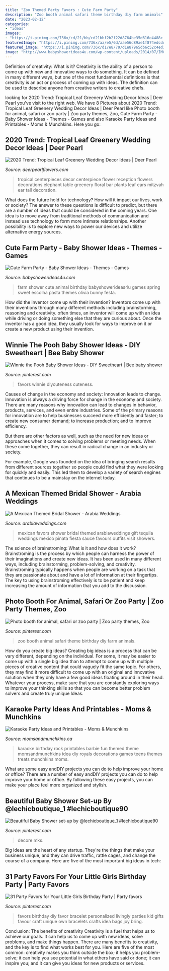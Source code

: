 ```yaml
---
title: "Zoo Themed Party Favors : Cute Farm Party"
description: "Zoo booth animal safari theme birthday diy farm animals"
date: "2023-02-12"
categories:
- "ideas"
images:
- "https://i.pinimg.com/736x/cd/21/bb/cd21bbf2b2f22d8764be35d616e4488c.jpg"
featuredImage: "https://i.pinimg.com/736x/aa/e5/6d/aae56d89ae1f874edcddeda5afa8a56e.jpg"
featured_image: "https://i.pinimg.com/736x/d1/e8/79/d1e87965db6c52c4ed1af7373a9bc639--kids-birthday-favors-girls-birthday-parties.jpg"
image: "http://www.babyshowerideas4u.com/wp-content/uploads/2014/07/IMG_2015-2E-682x1024.jpg"
---
```



Definition of creativity: What is it?
Creativity is the ability of a person to come up with new and innovative ways to do something. It can be defined in many different ways, but one of the most fundamental definitions is that creativity is an act or process of coming up with ideas. The definition can be used to describe anyone from creative writers to creative chefs.

	

		
looking for 2020 Trend: Tropical Leaf Greenery Wedding Decor Ideas | Deer Pearl you've visit to the right web. We have 8 Pictures about 2020 Trend: Tropical Leaf Greenery Wedding Decor Ideas | Deer Pearl like Photo booth for animal, safari or zoo party | Zoo party themes, Zoo, Cute Farm Party - Baby Shower Ideas - Themes - Games and also Karaoke Party Ideas and Printables - Moms &amp; Munchkins. Here you go:
		
    
## 2020 Trend: Tropical Leaf Greenery Wedding Decor Ideas | Deer Pearl

<img loading=lazy src="https://www.deerpearlflowers.com/wp-content/uploads/2016/12/tropical-reception-wedding-flowers.jpg" onerror="this.onerror=null;this.src='https://tse3.mm.bing.net/th?id=OIP.22PhS9UOI6j0f9Dqlo6cMwHaJw&amp;pid=15.1';" alt="2020 Trend: Tropical Leaf Greenery Wedding Decor Ideas | Deer Pearl">

_Source: deerpearlflowers.com_

>tropical centerpieces decor centerpiece flower reception flowers decorations elephant table greenery floral bar plants leaf ears mitzvah ear tall decoration. 

	

What does the future hold for technology? How will it impact our lives, work or society? The answer to these questions is difficult to predict, but there are a number of ideas that could be considered in the coming years. One idea is to move away from traditional methods of communication and instead use technology to form more intimate relationships. Another possibility is to explore new ways to power our devices and utilize alternative energy sources.

    
## Cute Farm Party - Baby Shower Ideas - Themes - Games

<img loading=lazy src="http://www.babyshowerideas4u.com/wp-content/uploads/2014/07/IMG_2015-2E-682x1024.jpg" onerror="this.onerror=null;this.src='https://tse1.mm.bing.net/th?id=OIP.9hG65VvDezwlY1g4MOQc2QHaLH&amp;pid=15.1';" alt="Cute Farm Party - Baby Shower Ideas - Themes - Games">

_Source: babyshowerideas4u.com_

>farm shower cute animal birthday babyshowerideas4u games spring sweet escolha pasta themes olivia bunny festa. 

	

How did the inventor come up with their invention?
Inventors come up with their inventions through many different methods including brainstorming, reasoning and creativity. often times, an inventor will come up with an idea while driving or doing something else that they are curious about. Once the inventor has a good idea, they usually look for ways to improve on it or create a new product using their invention.

    
## Winnie The Pooh Baby Shower Ideas - DIY Sweetheart | Bee Baby Shower

<img loading=lazy src="https://i.pinimg.com/736x/cd/21/bb/cd21bbf2b2f22d8764be35d616e4488c.jpg" onerror="this.onerror=null;this.src='https://tse1.mm.bing.net/th?id=OIP.5t3kPT8VqTQELatJK601CgHaJ4&amp;pid=15.1';" alt="Winnie the Pooh Baby Shower Ideas - DIY Sweetheart | Bee baby shower">

_Source: pinterest.com_

>favors winnie diycuteness cuteness. 

	

Causes of change in the economy and society: Innovation leads to change.
Innovation is always a driving force for change in the economy and society. There are many reasons why innovation can lead to changes in behavior, products, services, and even entire industries. 
Some of the primary reasons for innovation are to help businesses succeed more efficiently and faster; to create new consumer demand; to increase production; and to improve efficiency. 

But there are other factors as well, such as the need for new ideas or approaches when it comes to solving problems or meeting needs. When these come together, they can result in radical change in an industry or society.

For example, Google was founded on the idea of bringing search results from different sources together so people could find what they were looking for quickly and easily. This led them to develop a variety of search engines that continues to be a mainstay on the internet today.

    
## A Mexican Themed Bridal Shower - Arabia Weddings

<img loading=lazy src="http://www.arabiaweddings.com/sites/default/files/uploads/2014/06/15/favors1.jpg" onerror="this.onerror=null;this.src='https://tse1.mm.bing.net/th?id=OIP.B9jVUZbE36OX-niHblwPUQHaLD&amp;pid=15.1';" alt="A Mexican Themed Bridal Shower - Arabia Weddings">

_Source: arabiaweddings.com_

>mexican favors shower bridal themed arabiaweddings gift tequila weddings mexico pinata fiesta sauce favours outfits visit showers. 

	

The science of brainstroming: What is it and how does it work?
Brainstroming is the process by which people can harness the power of their imaginations and create new ideas. It has been used in many different ways, including brainstorming, problem-solving, and creativity. Brainstroming typically happens when people are working on a task that they are passionate about and have a lot of information at their fingertips. The key to using brainstroming effectively is to be patient and keep increasing the amount of information that you add to the discussion.

    
## Photo Booth For Animal, Safari Or Zoo Party | Zoo Party Themes, Zoo

<img loading=lazy src="https://i.pinimg.com/736x/aa/e5/6d/aae56d89ae1f874edcddeda5afa8a56e.jpg" onerror="this.onerror=null;this.src='https://tse1.mm.bing.net/th?id=OIP.VswQw8OALx_jfIP-7fT2kQHaJ3&amp;pid=15.1';" alt="Photo booth for animal, safari or zoo party | Zoo party themes, Zoo">

_Source: pinterest.com_

>zoo booth animal safari theme birthday diy farm animals. 

	

How do you create big ideas?
Creating big ideas is a process that can be vary different, depending on the individual. For some, it may be easier to come up with a single big idea than to attempt to come up with multiple pieces of creative content that could vaguely fit the same topic. For others, they may find it more difficult to come up with an original and innovative solution when they only have a few good ideas floating around in their head. Whatever your process, make sure that you are constantly exploring ways to improve your thinking skills so that you can become better problem solvers and create truly unique Ideas.

    
## Karaoke Party Ideas And Printables - Moms &amp; Munchkins

<img loading=lazy src="https://www.momsandmunchkins.ca/wp-content/uploads/2015/09/karaoke-party-ideas-9.jpg" onerror="this.onerror=null;this.src='https://tse1.mm.bing.net/th?id=OIP.v8TyBHAZFFv2BuQK2hj97gHaMB&amp;pid=15.1';" alt="Karaoke Party Ideas and Printables - Moms &amp; Munchkins">

_Source: momsandmunchkins.ca_

>karaoke birthday rock printables barbie fun themed theme momsandmunchkins idea diy royals decorations games teens themes treats munchkins moms. 

	

What are some easy andDIY projects you can do to help improve your home or office?
There are a number of easy andDIY projects you can do to help improve your home or office. By following these easy projects, you can make your place feel more organized and stylish.

    
## Beautiful Baby Shower Set-up By @lechicboutique_1 #lechicboutique90

<img loading=lazy src="https://i.pinimg.com/736x/b2/87/81/b287812c07767103b97b7f93c0ce7113.jpg" onerror="this.onerror=null;this.src='https://tse4.mm.bing.net/th?id=OIP.YizBKbzTmMZLuSjDQ14gQgHaJ3&amp;pid=15.1';" alt="Beautiful Baby Shower set-up by @lechicboutique_1 #lechicboutique90">

_Source: pinterest.com_

>decore mks. 

	

Big ideas are the heart of any startup. They're the things that make your business unique, and they can drive traffic, rattle cages, and change the course of a company. Here are five of the most important big ideas in tech: 

    
## 31 Party Favors For Your Little Girls Birthday Party | Party Favors

<img loading=lazy src="https://i.pinimg.com/736x/d1/e8/79/d1e87965db6c52c4ed1af7373a9bc639--kids-birthday-favors-girls-birthday-parties.jpg" onerror="this.onerror=null;this.src='https://tse4.mm.bing.net/th?id=OIP.l8GnrJKIrxGgBXZPAXO8GgHaLJ&amp;pid=15.1';" alt="31 Party Favors for Your Little Girls Birthday Party | Party favors">

_Source: pinterest.com_

>favors birthday diy favor bracelet personalized livingly parties kid gifts favour craft unique own bracelets crafts idea bags joy bring. 

	

Conclusion: The benefits of creativity
Creativity is a fuel that helps us to achieve our goals. It can help us to come up with new ideas, solve problems, and make things happen. There are many benefits to creativity, and the key is to find what works best for you. Here are five of the most common: creativity makes you think outside the box; it helps you problem-solve; it can help you see potential in what others have said or done; it can inspire you; and it can give you ideas for new products or services.

